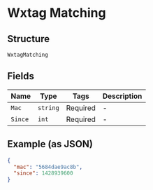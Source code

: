 
# Wxtag Matching

## Structure

`WxtagMatching`

## Fields

| Name | Type | Tags | Description |
|  --- | --- | --- | --- |
| `Mac` | `string` | Required | - |
| `Since` | `int` | Required | - |

## Example (as JSON)

```json
{
  "mac": "5684dae9ac8b",
  "since": 1428939600
}
```

